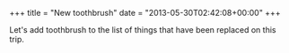 +++
title = "New toothbrush"
date = "2013-05-30T02:42:08+00:00"
+++

Let's add toothbrush to the list of things that have been replaced on this trip.
			
